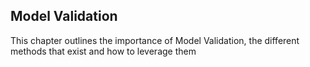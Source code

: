 ## Model Validation

This chapter outlines the importance of Model Validation, the different methods that exist and how to leverage them
